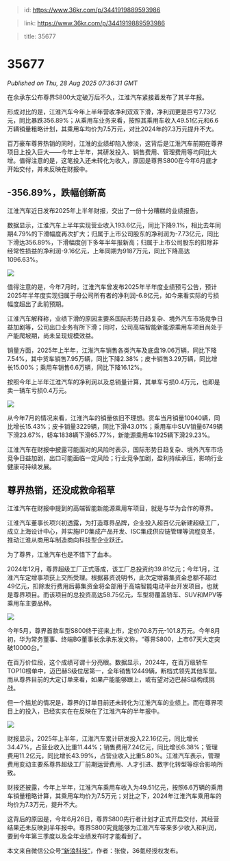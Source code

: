 > id: https://www.36kr.com/p/3441919889593986

> link: https://www.36kr.com/p/3441919889593986

> title: 35677

# 35677
_Published on Thu, 28 Aug 2025 07:36:31 GMT_

在余承东公布尊界S800大定破万后不久，江淮汽车紧接着发布了其半年报。

形成对比的是，江淮汽车今年上半年营收净利双双下滑，净利润更是巨亏7.73亿元，同比暴跌356.89%；从乘用车业务来看，按照其乘用车收入49.51亿元和6.6万辆销量粗略计划，其乘用车均价为7.5万元，对比2024年的7.3万元提升不大。

百万豪车尊界热销的同时，江淮的业绩却陷入惨淡，这背后是江淮汽车前期在尊界项目上投入巨大——今年上半年，其研发投入、销售费用、管理费用等均同比大增。值得注意的是，这笔投入还未转化为收入，原因是尊界S800在今年6月底才开始交付，并未反映在财报中。

**\-356.89%，跌幅创新高**
-------------------

江淮汽车近日发布2025年上半年财报，交出了一份十分糟糕的业绩报告。

数据显示，江淮汽车上半年实现营业收入193.6亿元，同比下降9.1%，相比去年同期4.79%的下滑幅度再次扩大；归属于上市公司股东的净利润为-7.73亿元，同比下滑达356.89%，下滑幅度创下多年半年报新高；归属于上市公司股东的扣除非经常性损益的净利润-9.16亿元，上年同期为9187万元，同比下降高达1096.63%。

![](https://img.36krcdn.com/hsossms/20250828/v2_507273472c7b42afb0eaa6c2cc462f95@1743780481_oswg163742oswg1079oswg351_img_000?x-oss-process=image/format,jpg/interlace,1)

值得注意的是，今年7月时，江淮汽车曾发布2025年半年度业绩预亏公告，预计2025年半年度实现归属于母公司所有者的净利润-6.8亿元，如今来看实际的亏损幅度超出了此前预期。

江淮汽车解释称，业绩下滑的原因主要系国际形势日趋复杂、境外汽车市场竞争日益加剧等，公司出口业务有所下滑；同时，公司高端智能新能源乘用车项目尚处于产能爬坡期，尚未呈现规模效益。

销量方面，2025年上半年，江淮汽车销售各类汽车及底盘19.06万辆，同比下降7.54%，其中货车销售7.95万辆，同比下降2.38%；皮卡销售3.29万辆，同比增长15.00%；乘用车销售6.6万辆，同比下降16.12%。

按照今年上半年江淮汽车的净利润以及总销量计算，其单车亏损0.4万元，也即是卖一辆车亏损0.4万元。

![](https://img.36krcdn.com/hsossms/20250828/v2_7ea0c4dfb5504460b194f6b63d4cddcb@1743780481_oswg143059oswg1056oswg357_img_000?x-oss-process=image/format,jpg/interlace,1)

从今年7月的情况来看，江淮汽车的销量依旧不理想。货车当月销量10040辆，同比增长15.43%；皮卡销量3229辆，同比下滑43.01%；乘用车中SUV销量6749辆下滑23.67%，轿车1838辆下滑65.77%，新能源乘用车1925辆下滑29.23%。

江淮汽车在财报中披露可能面对的风险时表示，国际形势日趋复杂、境外汽车市场竞争日益加剧，出口可能面临一定风险；行业竞争加剧，盈利持续承压，影响行业健康可持续发展。

**尊界热销，还没成救命稻草**
----------------

江淮汽车在财报中提到的高端智能新能源乘用车项目，就是与华为合作的尊界。

江淮汽车董事长项兴初透露，为打造尊界品牌，企业投入超百亿元新建超级工厂，成立上海设计中心，并实施IPD集成产品开发、ISC集成供应链管理等流程变革，推动江淮从商用车制造商向科技型企业跃迁。

为了尊界，江淮汽车也是不惜下了血本。

2024年12月，尊界超级工厂正式落成，该工厂总投资约39.81亿元；今年1月，江淮汽车定增事项获上交所受理。根据募资说明书，此次定增募集资金总额不超过49亿元，扣除发行费用后募集资金将全部用于高端智能电动平台开发项目，也就是尊界项目。而该项目的总投资高达58.75亿元，车型将覆盖轿车、SUV和MPV等乘用车主要品种。

![](https://img.36krcdn.com/hsossms/20250828/v2_bbb8d5366b6f407da064487b65668385@1743780481_oswg582939oswg1062oswg759_img_000?x-oss-process=image/format,jpg/interlace,1)

今年5月，尊界首款车型S800终于迎来上市，定价70.8万元-101.8万元。今年8月初，华为常务董事、终端BG董事长余承东发文称，“尊界S800，上市67天大定突破10000台。”

在百万价位段，这个成绩可谓十分亮眼。数据显示，2024年，在百万级轿车TOP10榜单中，迈巴赫S级位居第一，全年销售12449辆，断档式领先其他车型。而从尊界目前的大定订单来看，如果产能能够跟上，或有望对迈巴赫S级构成挑战。

但一个尴尬的情况是，尊界的订单目前还未转化为江淮汽车的业绩上。而在尊界项目上的投入，已经实实在在反映在了江淮汽车的半年报中。

![](https://img.36krcdn.com/hsossms/20250828/v2_3fd5652911ee4782922d0a6837b04368@1743780481_oswg173482oswg921oswg309_img_000?x-oss-process=image/format,jpg/interlace,1)

财报显示，2025年上半年，江淮汽车累计研发投入22.16亿元，同比增长34.47%，占营业收入比重11.44%；销售费用7.24亿元，同比增长6.38%；管理费用11.2亿元，同比增长43.99%，占营业收入比重5.80%。江淮汽车表示，管理费用变动主要系尊界超级工厂前期运营费用、人才引进、数字化转型等综合影响所致。

财报还披露，今年上半年，江淮汽车乘用车收入为49.51亿元，按照6.6万辆的乘用车销量粗略计算，其乘用车均价为7.5万元；对比之下，2024年江淮汽车乘用车的均价为7.3万元，提升不大。

这背后的原因是，今年6月26日，尊界S800先行者计划才正式开启交付，其经营结果还未反映到半年报中。尊界S800究竟能够为江淮汽车带来多少收入和利润，要到今年第三季度以及全年业绩发布时才能看到了。

本文来自微信公众号[“新浪科技”](https://mp.weixin.qq.com/s/ATHNwQpYumMPeUydXD9BnA)，作者：张俊，36氪经授权发布。
